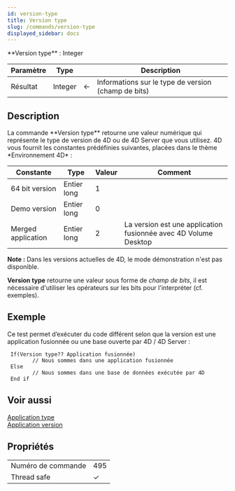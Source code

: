 ```yaml
---
id: version-type
title: Version type
slug: /commands/version-type
displayed_sidebar: docs
---
```


<!--REF #_command_.Version type.Syntax-->**Version type**  : Integer<!-- END REF-->
<!--REF #_command_.Version type.Params-->
| Paramètre | Type |  | Description |
| --- | --- | --- | --- |
| Résultat | Integer | &#8592; | Informations sur le type de version (champ de bits) |

<!-- END REF-->

## Description 

<!--REF #_command_.Version type.Summary-->La commande **Version type** retourne une valeur numérique qui représente le type de version de 4D ou de 4D Server que vous utilisez.<!-- END REF--> 4D vous fournit les constantes prédéfinies suivantes, placées dans le thème *Environnement 4D* :

| Constante          | Type        | Valeur | Comment                                                         |
| ------------------ | ----------- | ------ | --------------------------------------------------------------- |
| 64 bit version     | Entier long | 1      |                                                                 |
| Demo version       | Entier long | 0      |                                                                 |
| Merged application | Entier long | 2      | La version est une application fusionnée avec 4D Volume Desktop |

**Note :** Dans les versions actuelles de 4D, le mode démonstration n'est pas disponible.

**Version type** retourne une valeur sous forme de *champ de bits*, il est nécessaire d'utiliser les opérateurs sur les bits pour l'interpréter (cf. exemples).

## Exemple 

Ce test permet d’exécuter du code différent selon que la version est une application fusionnée ou une base ouverte par 4D / 4D Server :

```4d
 If(Version type?? Application fusionnée)
        // Nous sommes dans une application fusionnée
 Else
        // Nous sommes dans une base de données exécutée par 4D
 End if
```

## Voir aussi 

[Application type](application-type.md)  
[Application version](application-version.md)  

## Propriétés

|  |  |
| --- | --- |
| Numéro de commande | 495 |
| Thread safe | &check; |


